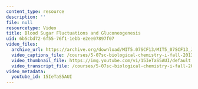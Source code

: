 ```yaml
---
content_type: resource
description: ''
file: null
resourcetype: Video
title: Blood Sugar Fluctuations and Gluconeogenesis
uid: 6b5cbd72-6f55-76f1-1ebb-e2ee07897f07
video_files:
  archive_url: https://archive.org/download/MIT5.07SCF13/MIT5_07SCF13_JE-Ses16_bonus_2_300k.mp4
  video_captions_file: /courses/5-07sc-biological-chemistry-i-fall-2013/9d1e9775bbac5d13b631c47df43068bd_15IeTaS5AUI.vtt
  video_thumbnail_file: https://img.youtube.com/vi/15IeTaS5AUI/default.jpg
  video_transcript_file: /courses/5-07sc-biological-chemistry-i-fall-2013/dddfe1f68a43a9ed8c5a10ed02541119_15IeTaS5AUI.pdf
video_metadata:
  youtube_id: 15IeTaS5AUI
---
```

